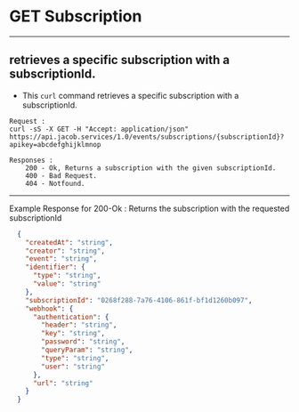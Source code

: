 # GET Subscription

---
retrieves a specific subscription with a subscriptionId.
---

* This `curl` command retrieves a specific subscription with a subscriptionId.

```
Request :
curl -sS -X GET -H "Accept: application/json"  https://api.jacob.services/1.0/events/subscriptions/{subscriptionId}?apikey=abcdefghijklmnop

```

``` 
Responses :
    200 - Ok, Returns a subscription with the given subscriptionId.
    400 - Bad Request.
    404 - Notfound.
```
--------------------------------------------------------------------------------------
Example Response for 200-Ok : Returns the subscription with the requested subscriptionId

```json
  {
    "createdAt": "string",
    "creator": "string",
    "event": "string",
    "identifier": {
      "type": "string",
      "value": "string"
    },
    "subscriptionId": "0268f288-7a76-4106-861f-bf1d1260b097",
    "webhook": {
      "authentication": {
        "header": "string",
        "key": "string",
        "password": "string",
        "queryParam": "string",
        "type": "string",
        "user": "string"
      },
      "url": "string"
    }
  }

```